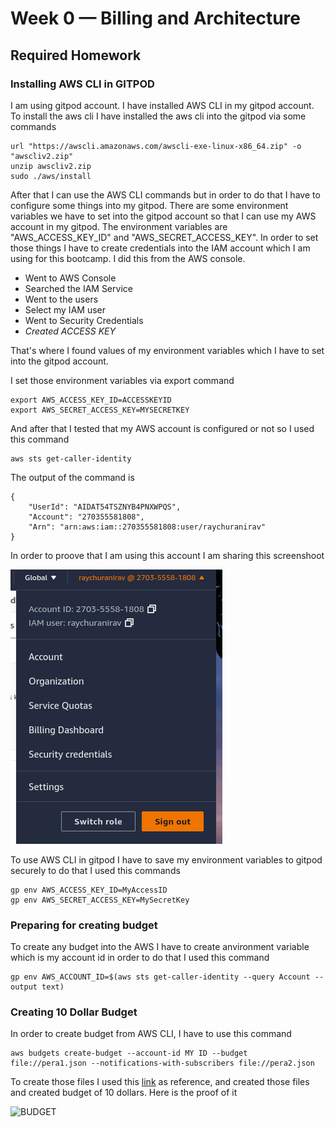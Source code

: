 # Week 0 — Billing and Architecture

## Required Homework

### Installing AWS CLI in GITPOD

I am using gitpod account. I have installed AWS CLI in my gitpod account. To install the aws cli I have installed the aws cli into the gitpod via some commands

```
url "https://awscli.amazonaws.com/awscli-exe-linux-x86_64.zip" -o "awscliv2.zip"
unzip awscliv2.zip
sudo ./aws/install
```
After that I can use the AWS CLI commands but in order to do that I have to configure some things into my gitpod. There are some environment variables we have to set into the gitpod account so that I can use my AWS account in my gitpod. The environment variables are "AWS_ACCESS_KEY_ID" and "AWS_SECRET_ACCESS_KEY". In order to set those things I have to create credentials into the IAM account which I am using for this bootcamp. I did this from the AWS console.
- Went to AWS Console
- Searched the IAM Service
- Went to the users
- Select my IAM user
- Went to Security Credentials
- *Created ACCESS KEY*

That's where I found values of my environment variables which I have to set into the gitpod account.

I set those environment variables via export command

```
export AWS_ACCESS_KEY_ID=ACCESSKEYID
export AWS_SECRET_ACCESS_KEY=MYSECRETKEY

```
And after that I tested that my AWS account is configured or not so I used this command 

```
aws sts get-caller-identity 
```
The output of the command is 

```
{
    "UserId": "AIDAT54TSZNYB4PNXWPQS",
    "Account": "270355581808",
    "Arn": "arn:aws:iam::270355581808:user/raychuranirav"
}
```
In order to proove that I am using this account I am sharing this screenshoot

![AWS ACCOUNT SCREENSHOT](assets/aws-account.png)

To use AWS CLI in gitpod I have to save my environment variables to gitpod securely to do that I used this commands
```
gp env AWS_ACCESS_KEY_ID=MyAccessID
gp env AWS_SECRET_ACCESS_KEY=MySecretKey
```

### Preparing for creating budget

To create any budget into the AWS I have to create anvironment variable which is my account id
in order to do that I used this command
```
gp env AWS_ACCOUNT_ID=$(aws sts get-caller-identity --query Account --output text)
```

### Creating 10 Dollar Budget
In order to create budget from AWS CLI, I have to use this command
```
aws budgets create-budget --account-id MY ID --budget file://pera1.json --notifications-with-subscribers file://pera2.json
```
To create those files I used this [link](https://docs.aws.amazon.com/cli/latest/reference/budgets/create-budget.html) as reference, and created those files and created budget of 10 dollars. Here is the proof of it

![BUDGET](/assets/budget.png)


